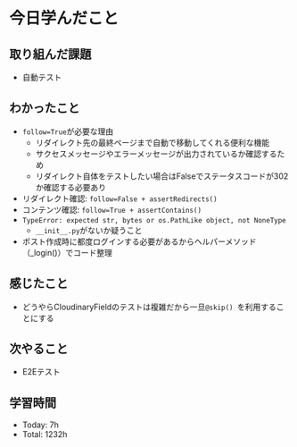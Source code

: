 # 今日学んだこと
## 取り組んだ課題
- 自動テスト
## わかったこと
- `follow=True`が必要な理由
    - リダイレクト先の最終ページまで自動で移動してくれる便利な機能
    - サクセスメッセージやエラーメッセージが出力されているか確認するため
    -  リダイレクト自体をテストしたい場合はFalseでステータスコードが302か確認する必要あり
- リダイレクト確認: `follow=False + assertRedirects()`
- コンテンツ確認: `follow=True + assertContains()`
- ```TypeError: expected str, bytes or os.PathLike object, not NoneType```
    - `__init__.py`がないか疑うこと
- ポスト作成時に都度ログインする必要があるからヘルパーメソッド（_login()）でコード整理
## 感じたこと
- どうやらCloudinaryFieldのテストは複雑だから一旦`@skip() `を利用することにする
## 次やること
- E2Eテスト
## 学習時間
- Today: 7h
- Total: 1232h